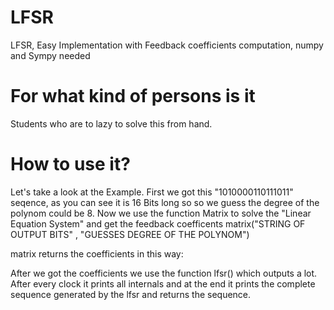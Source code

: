 # LFSR
LFSR, Easy Implementation with Feedback coefficients computation, numpy and Sympy needed

# For what kind of persons is it

Students who are to lazy to solve this from hand.

# How to use it?
Let's take a look at the Example. 
First we got this "1010000110111011" seqence, as you can see it is 16 Bits long so so we guess the degree of the polynom could be 8.
Now we use the function Matrix to solve the "Linear Equation System" and get the feedback coefficents
matrix("STRING OF OUTPUT BITS" , "GUESSES DEGREE OF THE POLYNOM")

matrix returns the coefficients in this way:


After we got the coefficients we use the function lfsr() which outputs a lot. 
After every clock it prints all internals and at the end it prints the complete sequence generated by the lfsr and returns the sequence.

